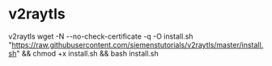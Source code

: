 # v2raytls
v2raytls
wget -N --no-check-certificate -q -O install.sh "https://raw.githubusercontent.com/siemenstutorials/v2raytls/master/install.sh" && chmod +x install.sh && bash install.sh
